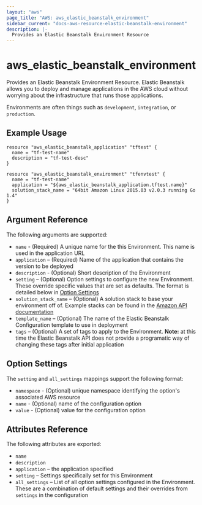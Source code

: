 ```yaml
---
layout: "aws"
page_title: "AWS: aws_elastic_beanstalk_environment"
sidebar_current: "docs-aws-resource-elastic-beanstalk-environment"
description: |-
  Provides an Elastic Beanstalk Environment Resource
---
```


# aws\_elastic\_beanstalk\_<wbr>environment

Provides an Elastic Beanstalk Environment Resource. Elastic Beanstalk allows 
you to deploy and manage applications in the AWS cloud without worrying about 
the infrastructure that runs those applications.

Environments are often things such as `development`, `integration`, or 
`production`.

## Example Usage


```
resource "aws_elastic_beanstalk_application" "tftest" {
  name = "tf-test-name"
  description = "tf-test-desc"
}

resource "aws_elastic_beanstalk_environment" "tfenvtest" {
  name = "tf-test-name"
  application = "${aws_elastic_beanstalk_application.tftest.name}"
  solution_stack_name = "64bit Amazon Linux 2015.03 v2.0.3 running Go 1.4"
}
```

## Argument Reference

The following arguments are supported:

* `name` - (Required) A unique name for the this Environment. This name is used 
  in the application URL
* `application` – (Required) Name of the application that contains the version 
  to be deployed
* `description` - (Optional) Short description of the Environment 
* `setting` – (Optional) Option settings to configure the new Environment. These
  override specific values that are set as defaults. The format is detailed
  below in [Option Settings](#option-settings)
* `solution_stack_name` – (Optional) A solution stack to base your environment
off of. Example stacks can be found in the [Amazon API documentation][1]
* `template_name` – (Optional) The name of the Elastic Beanstalk Configuration 
  template to use in deployment
* `tags` – (Optional) A set of tags to apply to the Environment. **Note:** at
this time the Elastic Beanstalk API does not provide a programatic way of
changing these tags after initial application


<a id="option-settings"></a>
## Option Settings

The `setting` and `all_settings` mappings support the following format:

* `namespace` - (Optional) unique namespace identifying the option's 
  associated AWS resource
* `name` - (Optional) name of the configuration option
* `value` - (Optional) value for the configuration option

## Attributes Reference

The following attributes are exported:

* `name`
* `description`
* `application` – the application specified
* `setting` – Settings specifically set for this Environment
* `all_settings` – List of all option settings configured in the Environment. These
  are a combination of default settings and their overrides from `settings` in
  the configuration 


[1]: http://docs.aws.amazon.com/fr_fr/elasticbeanstalk/latest/dg/concepts.platforms.html


